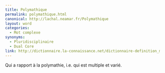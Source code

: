```yaml
---
title: Polymathique
permalink: polymathique.html
canonical: http://lachal.neamar.fr/Polymathique
layout: word
categories:
  - Mot complexe
synonyms:
  - Pluridisciplinaire
  - Dual Core
link: http://dictionnaire.la-connaissance.net/dictionnaire-definition_mot-polymathique_3_p_o_29786.html
---
```


Qui a rapport à la polymathie, i.e. qui est multiple et varié.

